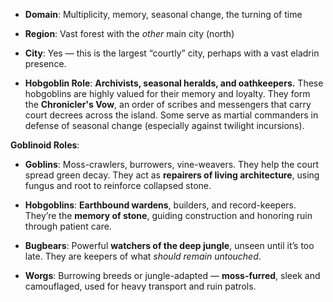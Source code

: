 - **Domain**: Multiplicity, memory, seasonal change, the turning of time
    
- **Region**: Vast forest with the _other_ main city (north)
    
- **City**: Yes — this is the largest “courtly” city, perhaps with a vast eladrin presence.
    
- **Hobgoblin Role**: **Archivists, seasonal heralds, and oathkeepers.** These hobgoblins are highly valued for their memory and loyalty. They form the **Chronicler's Vow**, an order of scribes and messengers that carry court decrees across the island. Some serve as martial commanders in defense of seasonal change (especially against twilight incursions).

**Goblinoid Roles**:


- **Goblins**: Moss-crawlers, burrowers, vine-weavers. They help the court spread green decay. They act as **repairers of living architecture**, using fungus and root to reinforce collapsed stone.
    
- **Hobgoblins**: **Earthbound wardens**, builders, and record-keepers. They’re the **memory of stone**, guiding construction and honoring ruin through patient care.
    
- **Bugbears**: Powerful **watchers of the deep jungle**, unseen until it’s too late. They are keepers of what _should remain untouched_.
    
- **Worgs**: Burrowing breeds or jungle-adapted — **moss-furred**, sleek and camouflaged, used for heavy transport and ruin patrols.
